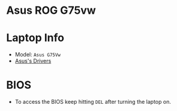 # Asus ROG G75vw

# Laptop Info

- Model: `Asus G75Vw`
- [Asus's Drivers](https://www.asus.com/us/ROG-Republic-Of-Gamers/ROG-G75VW/HelpDesk_Download/)

# BIOS

- To access the BIOS keep hitting `DEL` after turning the laptop on.
